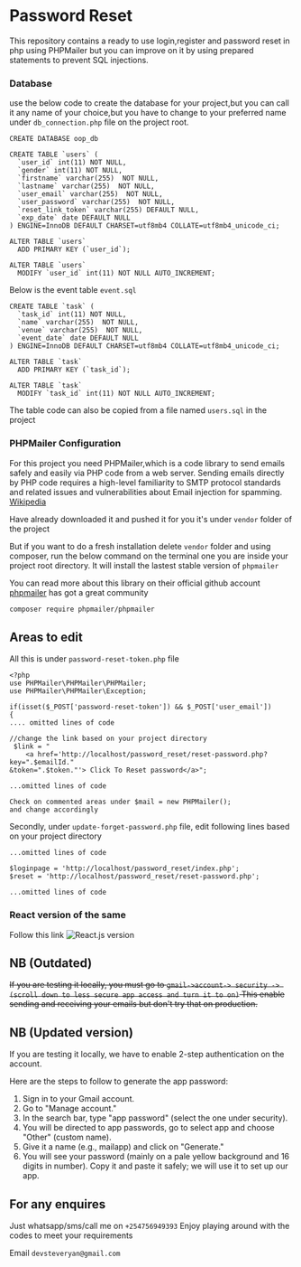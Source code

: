 # Password Reset

This repository contains a ready to use login,register and password reset in php using PHPMailer but you can improve on it by using prepared statements to prevent SQL injections.

### Database

use the below code to create the database for your project,but you can call it any name of your choice,but you have to change to your preferred name under `db_connection.php` file on the project root.

`CREATE DATABASE oop_db`

```
CREATE TABLE `users` (
  `user_id` int(11) NOT NULL,
  `gender` int(11) NOT NULL,
  `firstname` varchar(255)  NOT NULL,
  `lastname` varchar(255)  NOT NULL,
  `user_email` varchar(255)  NOT NULL,
  `user_password` varchar(255)  NOT NULL,
  `reset_link_token` varchar(255) DEFAULT NULL,
  `exp_date` date DEFAULT NULL
) ENGINE=InnoDB DEFAULT CHARSET=utf8mb4 COLLATE=utf8mb4_unicode_ci;

ALTER TABLE `users`
  ADD PRIMARY KEY (`user_id`);

ALTER TABLE `users`
  MODIFY `user_id` int(11) NOT NULL AUTO_INCREMENT;
```

Below is the event table `event.sql`

```
CREATE TABLE `task` (
  `task_id` int(11) NOT NULL,
  `name` varchar(255)  NOT NULL,
  `venue` varchar(255)  NOT NULL,
  `event_date` date DEFAULT NULL
) ENGINE=InnoDB DEFAULT CHARSET=utf8mb4 COLLATE=utf8mb4_unicode_ci;

ALTER TABLE `task`
  ADD PRIMARY KEY (`task_id`);

ALTER TABLE `task`
  MODIFY `task_id` int(11) NOT NULL AUTO_INCREMENT;
```

The table code can also be copied from a file named `users.sql` in the project

### PHPMailer Configuration

For this project you need PHPMailer,which is a code library to send emails safely and easily via PHP code from a web server. Sending emails directly by PHP code requires a high-level familiarity to SMTP protocol standards and related issues and vulnerabilities about Email injection for spamming. [Wikipedia](https://en.wikipedia.org/wiki/PHPMailer)

Have already downloaded it and pushed it for you it's under `vendor` folder of the project

But if you want to do a fresh installation delete `vendor` folder and using composer, run the below command on the terminal one you are inside your project root directory.
It will install the lastest stable version of `phpmailer`

You can read more about this library on their official github account [phpmailer](https://github.com/PHPMailer/PHPMailer) has got a great community

```bash
composer require phpmailer/phpmailer
```

## Areas to edit

All this is under `password-reset-token.php` file

```
<?php
use PHPMailer\PHPMailer\PHPMailer;
use PHPMailer\PHPMailer\Exception;

if(isset($_POST['password-reset-token']) && $_POST['user_email'])
{
.... omitted lines of code

//change the link based on your project directory
 $link = "
    <a href='http://localhost/password_reset/reset-password.php?key=".$emailId."
&token=".$token."'> Click To Reset password</a>";

...omitted lines of code

Check on commented areas under $mail = new PHPMailer();
and change accordingly

```

Secondly, under `update-forget-password.php` file, edit following lines based on your project directory

```
...omitted lines of code

$loginpage = 'http://localhost/password_reset/index.php';
$reset = 'http://localhost/password_reset/reset-password.php';

...omitted lines of code
```

### React version of the same

Follow this link ![React.js version](https://github.com/steve-ryan/Event-Manager)

## NB (Outdated)

~~If you are testing it locally, you must go to `gmail->account-> security -> (scroll down to less secure app access and turn it to on)` This enable sending and receiving your emails but don't try that on production.~~

## NB (Updated version)

If you are testing it locally, we have to enable 2-step authentication on the account.

Here are the steps to follow to generate the app password:

1. Sign in to your Gmail account.
2. Go to "Manage account."
3. In the search bar, type "app password" (select the one under security).
4. You will be directed to app passwords, go to select app and choose "Other" (custom name).
5. Give it a name (e.g., mailapp) and click on "Generate."
6. You will see your password (mainly on a pale yellow background and 16 digits in number). Copy it and paste it safely; we will use it to set up our app.

## For any enquires

Just whatsapp/sms/call me on `+254756949393`
Enjoy playing around with the codes to meet your requirements

Email `devsteveryan@gmail.com`
